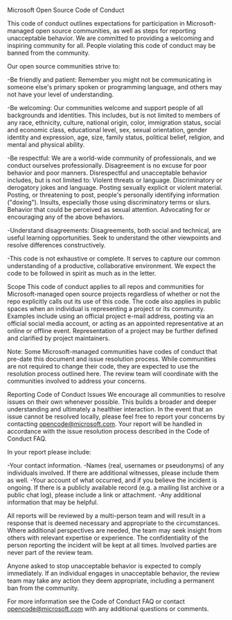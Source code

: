 Microsoft Open Source Code of Conduct

This code of conduct outlines expectations for participation in Microsoft-managed open source communities, as well as steps for reporting unacceptable behavior. We are committed to providing a welcoming and inspiring community for all. People violating this code of conduct may be banned from the community.

Our open source communities strive to:

-Be friendly and patient: Remember you might not be communicating in someone else's primary spoken or programming language, and others may not have your level of understanding.

-Be welcoming: Our communities welcome and support people of all backgrounds and identities. This includes, but is not limited to members of any race, ethnicity, culture, national origin, color, immigration status, social and economic class, educational level, sex, sexual orientation, gender identity and expression, age, size, family status, political belief, religion, and mental and physical ability.

-Be respectful: We are a world-wide community of professionals, and we conduct ourselves professionally. Disagreement is no excuse for poor behavior and poor manners. Disrespectful and unacceptable behavior includes, but is not limited to:
  Violent threats or language.
  Discriminatory or derogatory jokes and language.
  Posting sexually explicit or violent material.
  Posting, or threatening to post, people's personally identifying information ("doxing").
  Insults, especially those using discriminatory terms or slurs.
  Behavior that could be perceived as sexual attention.
  Advocating for or encouraging any of the above behaviors.

-Understand disagreements: Disagreements, both social and technical, are useful learning opportunities. Seek to understand the other viewpoints and resolve differences constructively.

-This code is not exhaustive or complete. It serves to capture our common understanding of a productive, collaborative environment. We expect the code to be followed in spirit as much as in the letter.

Scope
This code of conduct applies to all repos and communities for Microsoft-managed open source projects regardless of whether or not the repo explicitly calls out its use of this code. The code also applies in public spaces when an individual is representing a project or its community. Examples include using an official project e-mail address, posting via an official social media account, or acting as an appointed representative at an online or offline event. Representation of a project may be further defined and clarified by project maintainers.

Note: Some Microsoft-managed communities have codes of conduct that pre-date this document and issue resolution process. While communities are not required to change their code, they are expected to use the resolution process outlined here. The review team will coordinate with the communities involved to address your concerns.

Reporting Code of Conduct Issues
We encourage all communities to resolve issues on their own whenever possible. This builds a broader and deeper understanding and ultimately a healthier interaction. In the event that an issue cannot be resolved locally, please feel free to report your concerns by contacting opencode@microsoft.com. Your report will be handled in accordance with the issue resolution process described in the Code of Conduct FAQ.

In your report please include:

-Your contact information.
-Names (real, usernames or pseudonyms) of any individuals involved. If there are additional witnesses, please include them as well.
-Your account of what occurred, and if you believe the incident is ongoing. If there is a publicly available record (e.g. a mailing list archive or a public chat log), please include a link or attachment.
-Any additional information that may be helpful.

All reports will be reviewed by a multi-person team and will result in a response that is deemed necessary and appropriate to the circumstances. Where additional perspectives are needed, the team may seek insight from others with relevant expertise or experience. The confidentiality of the person reporting the incident will be kept at all times. Involved parties are never part of the review team.

Anyone asked to stop unacceptable behavior is expected to comply immediately. If an individual engages in unacceptable behavior, the review team may take any action they deem appropriate, including a permanent ban from the community.

For more information see the Code of Conduct FAQ or contact opencode@microsoft.com with any additional questions or comments.
